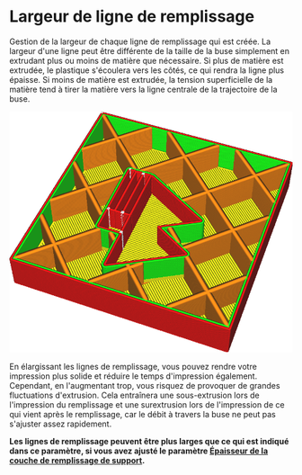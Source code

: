 Largeur de ligne de remplissage
====
Gestion de la largeur de chaque ligne de remplissage qui est créée. La largeur d'une ligne peut être différente de la taille de la buse simplement en extrudant plus ou moins de matière que nécessaire. Si plus de matière est extrudée, le plastique s'écoulera vers les côtés, ce qui rendra la ligne plus épaisse. Si moins de matière est extrudée, la tension superficielle de la matière tend à tirer la matière vers la ligne centrale de la trajectoire de la buse.

![Les lignes de remplissage sont beaucoup plus larges que le reste](../../../articles/images/infill_line_width.png)

En élargissant les lignes de remplissage, vous pouvez rendre votre impression plus solide et réduire le temps d'impression également. Cependant, en l'augmentant trop, vous risquez de provoquer de grandes fluctuations d'extrusion. Cela entraînera une sous-extrusion lors de l'impression du remplissage et une surextrusion lors de l'impression de ce qui vient après le remplissage, car le débit à travers la buse ne peut pas s'ajuster assez rapidement.

**Les lignes de remplissage peuvent être plus larges que ce qui est indiqué dans ce paramètre, si vous avez ajusté le paramètre [Épaisseur de la couche de remplissage de support](../infill/infill_sparse_thickness.md).**
